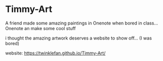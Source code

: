 # Timmy-Art
A friend made some amazing paintings in Onenote when bored in class... Onenote an make some cool stuff

i thought the amazing artwork deserves a website to show off... (I was bored)

website: https://twinklefan.github.io/Timmy-Art/
